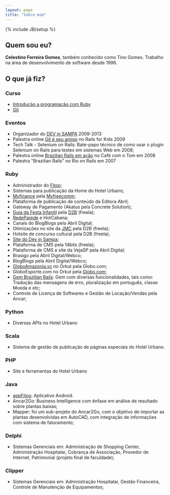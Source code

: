 ```yaml
---
layout: page
title: "Sobre mim"
---
```

{% include JB/setup %}

## Quem sou eu?

**Celestino Ferreira Gomes**, também conhecido como Tino Gomes. Trabalho na área de desenvolvimento de software desde 1996.

## O que já fiz?

### Curso

* [Introdução a programação com Ruby](https://github.com/abril/ruby-course)
* [Git](http://bit.ly/abrilcursogit)

### Eventos

* Organizador do [DEV in SAMPA](http://devinsampa.com.br) 2009-2013
* Palestra online [Git é seu amigo](http://www.slideshare.net/tinorj/git-e-seu-amigo) no Rails for Kids 2009
* Tech Talk - Selenium on Rails: Bate-papo técnico de como usar o plugin Selenium on Rails para testes em sistemas Web em 2008;
* Palestra online [Brazilian Rails em ação](http://www.slideshare.net/tinorj/brazilian-rails-em-ao-presentation) no Café com o Tom em 2008
* Palestra "Brazilian Rails" no Rio on Rails em 2007

### Ruby

* Administrador do [Fitoo](http://fitoo.com.br);
* Sistemas para publicação da Home do Hotel Urbano;
* [Myfinance](http://www.myfinance.com.br) pela [Myfreecomm](http://www.myfreecomm.com.br);
* Plataforma de publicação de conteúdo da Editora Abril;
* Gateway de Pagamento (Akatus pela Concrete Solution);
* [Guia da Festa Infantil](http://guiadafestainfantil.com.br/) pela [D2B](http://www.d2b.com.br) (freela);
* [RedeParede](http://redeparede.com/) e HotCabana;
* Canais do BlogBlogs pela Abril Digital;
* Otimizações no site da [JMC](http://www.jmc.com.br/) pela D2B (freela);
* Hotsite de concurso cultural pela D2B (freela);
* [Site do Dev in Sampa](http://www.devinsampa.com.br/);
* Plataforma de CMS pela 14bits (freela);
* Plataforma de CMS e site da VejaSP pela Abril Digital;
* Brasigo pela Abril Digital/Webco;
* BlogBlogs pela Abril Digital/Webco;
* [GloboAmazonia.vc](http://www.globoamazonia.com/) no Orkut pela Globo.com;
* GloboEsporte.com no Orkut pela [Globo.com](http://globo.com/);
* [Gem Brazilian Rails](https://rubygems.org/gems/brazilian-rails/): Gem com diversas funcionalidades, tais como: Tradução das mensagens de erro, pluralização em português, classe Moeda e etc;
* Controle de Licença de Softwares e Gestão de Locação/Vendas pela Ancar;

### Python

* Diversas APIs no Hotel Urbano

### Scala

* Sistema de gestão de publicação de páginas especiais do Hotel Urbano.

### PHP

* Site e ferramentas do Hotel Urbano

### Java

* [appFitoo](http://facebook.com.br/appfitoo): Aplicativo Android.
* Ancar2Go: Business Intelligence com ênfase em análise de resultado sobre plantas baixas;
* Mapper: foi um sub-projeto do Ancar2Go, com o objetivo de importar as plantas desenvolvidas em AutoCAD, com integração de informações com sistema de faturamento;

### Delphi

* Sistemas Gerenciais em: Administração de Shopping Center, Administração Hospitalar, Cobrança de Associação, Provedor de Internet, Patrimonial (projeto final de faculdade);

### Clipper

* Sistemas Gerenciais em: Administração Hospitalar, Gestão Financeira, Controle de Manutenção de Equipamentos;
